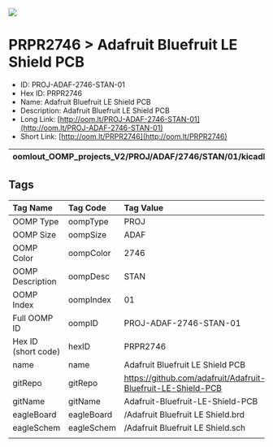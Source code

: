 


  
![][im]
# PRPR2746 > Adafruit Bluefruit LE Shield PCB

- ID: PROJ-ADAF-2746-STAN-01
- Hex ID: PRPR2746
- Name: Adafruit Bluefruit LE Shield PCB
- Description: Adafruit Bluefruit LE Shield PCB
- Long Link: [http://oom.lt/PROJ-ADAF-2746-STAN-01](http://oom.lt/PROJ-ADAF-2746-STAN-01)
- Short Link: [http://oom.lt/PRPR2746](http://oom.lt/PRPR2746)
  

|oomlout_OOMP_projects_V2/PROJ/ADAF/2746/STAN/01/kicadPcb3dFront.png|oomlout_OOMP_projects_V2/PROJ/ADAF/2746/STAN/01/kicadPcb3dBack.png|oomlout_OOMP_projects_V2/PROJ/ADAF/2746/STAN/01/kicadPcb3d.png||
| :---: | :---: | :---: | :---: |

## Tags
  

|Tag Name|Tag Code|Tag Value|
| :--- | :--- | :--- |
|OOMP Type|oompType|PROJ|
|OOMP Size|oompSize|ADAF|
|OOMP Color|oompColor|2746|
|OOMP Description|oompDesc|STAN|
|OOMP Index|oompIndex|01|
|Full OOMP ID|oompID|PROJ-ADAF-2746-STAN-01|
|Hex ID (short code)|hexID|PRPR2746|
|name|name|Adafruit Bluefruit LE Shield PCB|
|gitRepo|gitRepo|https://github.com/adafruit/Adafruit-Bluefruit-LE-Shield-PCB|
|gitName|gitName|Adafruit-Bluefruit-LE-Shield-PCB|
|eagleBoard|eagleBoard|/Adafruit Bluefruit LE Shield.brd|
|eagleSchem|eagleSchem|/Adafruit Bluefruit LE Shield.sch|
||||



[im]: PROJ/ADAF/2746/STAN/01/kicadPcb3d_450.png
